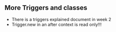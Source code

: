 ## More Triggers and classes
- There is a triggers explained document in week 2
- Trigger.new in an after context is read only!!!
